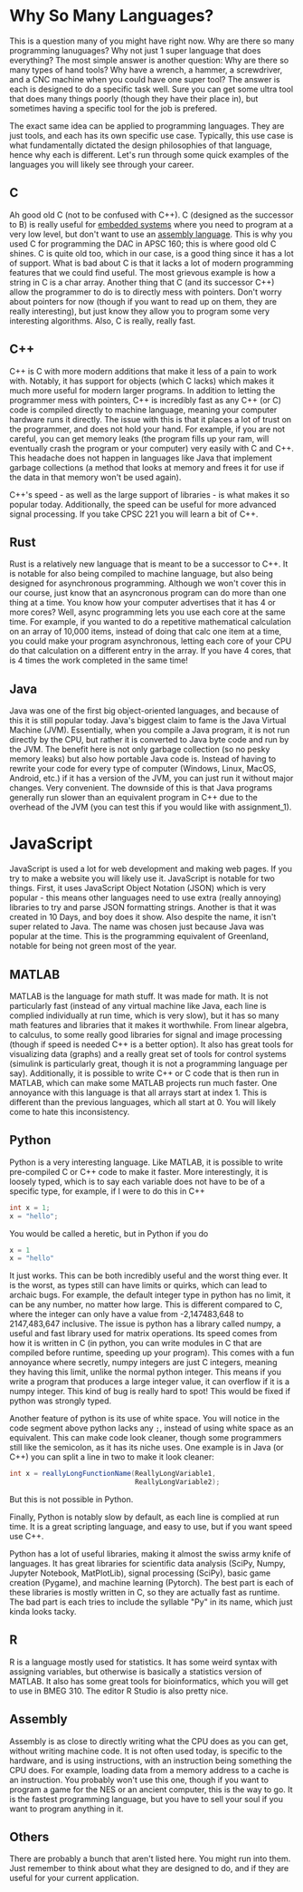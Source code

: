 # Why So Many Languages?

This is a question many of you might have right now. Why are there so many programming lanuguages? Why not just 1 super language that does everything? 
The most simple answer is another question: Why are there so many types of hand tools? Why have a wrench, a hammer, a screwdriver, and a CNC machine when you could have one super tool? The answer is each is designed to do a specific task well. Sure you can get some ultra tool that does many things poorly (though they have their place in), but sometimes having a specific tool for the job is prefered.

The exact same idea can be applied to programming languages. They are just tools, and each has its own specific use case. Typically, this use case is what fundamentally dictated the design philosophies of that language, hence why each is different. Let's run through some quick examples of the languages you will likely see through your career.

## C

Ah good old C (not to be confused with C++). C (designed as the successor to B) is really useful for [embedded systems](https://en.wikipedia.org/wiki/Embedded_system) where you need to program at a very low level, but don't want to use an [assembly language](https://en.wikipedia.org/wiki/Assembly_language). This is why you used C for programming the DAC in APSC 160; this is where good old C shines. C is quite old too, which in our case, is a good thing since it has a lot of support. What is bad about C is that it lacks a lot of modern programming features that we could find useful. The most grievous example is how a string in C is a char array. Another thing that C (and its successor C++) allow the programmer to do is to directly mess with pointers. Don't worry about pointers for now (though if you want to read up on them, they are really interesting), but just know they allow you to program some very interesting algorithms. Also, C is really, really fast.

## C++

C++ is C with more modern additions that make it less of a pain to work with. Notably, it has support for objects (which C lacks) which makes it much more useful for modern larger programs. In addition to letting the programmer mess with pointers, C++ is incredibly fast as any C++ (or C) code is compiled directly to machine language, meaning your computer hardware runs it directly. The issue with this is that it places a lot of trust on the programmer, and does not hold your hand. For example, if you are not careful, you can get memory leaks (the program fills up your ram, will eventually crash the program or your computer) very easily with C and C++. This headache does not happen in languages like Java that implement garbage collections (a method that looks at memory and frees it for use if the data in that memory won't be used again).

C++'s speed - as well as the large support of libraries - is what makes it so popular today. Additionally, the speed can be useful for more advanced signal processing. If you take CPSC 221 you will learn a bit of C++.

## Rust

Rust is a relatively new language that is meant to be a successor to C++. It is notable for also being compiled to machine language, but also being designed for asynchronous programming. Although we won't cover this in our course, just know that an asyncronous program can do more than one thing at a time. You know how your computer advertises that it has 4 or more cores? Well, async programming lets you use each core at the same time. For example, if you wanted to do a repetitive mathematical calculation on an array of 10,000 items, instead of doing that calc one item at a time, you could make your program asynchronous, letting each core of your CPU do that calculation on a different entry in the array. If you have 4 cores, that is 4 times the work completed in the same time!

## Java

Java was one of the first big object-oriented languages, and because of this it is still popular today. Java's biggest claim to fame is the Java Virtual Machine (JVM). Essentially, when you compile a Java program, it is not run directly by the CPU, but rather it is converted to Java byte code and run by the JVM. The benefit here is not only garbage collection (so no pesky memory leaks) but also how portable Java code is. Instead of having to rewrite your code for every type of computer (Windows, Linux, MacOS, Android, etc.) if it has a version of the JVM, you can just run it without major changes. Very convenient. The downside of this is that Java programs generally run slower than an equivalent program in C++ due to the overhead of the JVM (you can test this if you would like with assignment_1).

# JavaScript

JavaScript is used a lot for web development and making web pages. If you try to make a website you will likely use it. JavaScript is notable for two things. First, it uses JavaScript Object Notation (JSON) which is very popular - this means other languages need to use extra (really annoying) libraries to try and parse JSON formatting strings. Another is that it was created in 10 Days, and boy does it show.
Also despite the name, it isn't super related to Java. The name was chosen just because Java was popular at the time. This is the programming equivalent of Greenland, notable for being not green most of the year.

## MATLAB

MATLAB is the language for math stuff. It was made for math. It is not particularly fast (instead of any virtual machine like Java, each line is complied individually at run time, which is very slow), but it has so many math features and libraries that it makes it worthwhile. From linear algebra, to calculus, to some really good libraries for signal and image processing (though if speed is needed C++ is a better option). It also has great tools for visualizing data (graphs) and a really great set of tools for control systems (simulink is particularly great, though it is not a programming language per say). Additionally, it is possible to write C++ or C code that is then run in MATLAB, which can make some MATLAB projects run much faster.
One annoyance with this language is that all arrays start at index 1. This is different than the previous languages, which all start at 0. You will likely come to hate this inconsistency.

## Python

Python is a very interesting language. Like MATLAB, it is possible to write pre-compiled C or C++ code to make it faster. More interestingly, it is loosely typed, which is to say each variable does not have to be of a specific type, for example, if I were to do this in C++

```cpp
int x = 1;
x = "hello";
```

You would be called a heretic, but in Python if you do

```python
x = 1
x = "hello"
```

It just works. This can be both incredibly useful and the worst thing ever. It is the worst, as types still can have limits or quirks, which can lead to archaic bugs. For example, the default integer type in python has no limit, it can be any number, no matter how large. This is different compared to C, where the integer can only have a value from -2,147483,648 to 2147,483,647 inclusive. The issue is python has a library called numpy, a useful and fast library used for matrix operations. Its speed comes from how it is written in C (in python, you can write modules in C that are compiled before runtime, speeding up your program). This comes with a fun annoyance where secretly, numpy integers are just C integers, meaning they having this limit, unlike the normal python integer. This means if you write a program that produces a large integer value, it can overflow if it is a numpy integer. This kind of bug is really hard to spot! This would be fixed if python was strongly typed.

Another feature of python is its use of white space. You will notice in the code segment above python lacks any `;`, instead of using white space as an equivalent. This can make code look cleaner, though some programmers still like the semicolon, as it has its niche uses. One example is in Java (or C++) you can split a line in two to make it look cleaner:

```Java
int x = reallyLongFunctionName(ReallyLongVariable1,
                               ReallyLongVariable2);
```
But this is not possible in Python.

Finally, Python is notably slow by default, as each line is complied at run time. It is a great scripting language, and easy to use, but if you want speed use C++.

Python has a lot of useful libraries, making it almost the swiss army knife of languages. It has great libraries for scientific data analysis (SciPy, Numpy, Jupyter Notebook, MatPlotLib), signal processing (SciPy), basic game creation (Pygame), and machine learning (Pytorch). The best part is each of these libraries is mostly written in C, so they are actually fast as runtime. The bad part is each tries to include the syllable "Py" in its name, which just kinda looks tacky.

## R

R is a language mostly used for statistics. It has some weird syntax with assigning variables, but otherwise is basically a statistics version of MATLAB. It also has some great tools for bioinformatics, which you will get to use in BMEG 310. The editor R Studio is also pretty nice.

## Assembly

Assembly is as close to directly writing what the CPU does as you can get, without writing machine code. It is not often used today, is specific to the hardware, and is using instructions, with an instruction being something the CPU does. For example, loading data from a memory address to a cache is an instruction. You probably won't use this one, though if you want to program a game for the NES or an ancient computer, this is the way to go. It is the fastest programming language, but you have to sell your soul if you want to program anything in it.

## Others

There are probably a bunch that aren't listed here. You might run into them. Just remember to think about what they are designed to do, and if they are useful for your current application.
